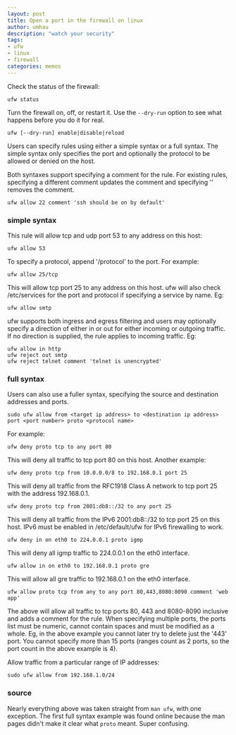 ```yaml
---
layout: post
title: Open a port in the firewall on linux
author: umhau
description: "watch your security"
tags: 
- ufw
- linux
- firewall
categories: memos
---
```


Check the status of the firewall:

```
ufw status
```

Turn the firewall on, off, or restart it. Use the `--dry-run` option to see what happens before you do it for real.

```
ufw [--dry-run] enable|disable|reload
```

Users can specify rules using either a simple syntax or a full syntax. The simple syntax only specifies the port and optionally the protocol to be allowed or denied on the host. 

Both syntaxes support specifying a comment for the rule. For existing rules, specifying a different comment updates the comment and specifying '' removes the comment.

```
ufw allow 22 comment 'ssh should be on by default'
```

### simple syntax

This rule will allow tcp and udp port 53 to any address on this host:

```
ufw allow 53
```

To specify a protocol, append '/protocol' to the port. For example:

```
ufw allow 25/tcp
```

This will allow tcp port 25 to any address on this host. ufw will also check /etc/services for the port and protocol if specifying a service by name. Eg:

```
ufw allow smtp
```

ufw supports both ingress and egress filtering and users may optionally specify a direction of either in or out for either incoming or outgoing traffic. If no direction is supplied, the rule applies to incoming traffic. Eg:

```
ufw allow in http
ufw reject out smtp
ufw reject telnet comment 'telnet is unencrypted'
```

### full syntax

Users can also use a fuller syntax, specifying the source and destination addresses and ports. 

```
sudo ufw allow from <target ip address> to <destination ip address> port <port number> proto <protocol name>
```

For example:

```
ufw deny proto tcp to any port 80
```

This will deny all traffic to tcp port 80 on this host. Another example:

```
ufw deny proto tcp from 10.0.0.0/8 to 192.168.0.1 port 25
```

This will deny all traffic from the RFC1918 Class A network to tcp port 25 with the address 192.168.0.1.

```
ufw deny proto tcp from 2001:db8::/32 to any port 25
```

This will deny all traffic from the IPv6 2001:db8::/32 to tcp port 25 on this host. IPv6 must be enabled in /etc/default/ufw for IPv6 firewalling to work.

```
ufw deny in on eth0 to 224.0.0.1 proto igmp
```

This will deny all igmp traffic to 224.0.0.1 on the eth0 interface.

```
ufw allow in on eth0 to 192.168.0.1 proto gre
```

This will allow all gre traffic to 192.168.0.1 on the eth0 interface.

```
ufw allow proto tcp from any to any port 80,443,8080:8090 comment 'web app'
```

The above will allow all traffic to tcp ports 80, 443 and 8080-8090 inclusive and adds a comment for the rule. When specifying multiple ports, the ports list must be numeric, cannot contain spaces and must be modified as a whole. Eg, in the above example you cannot later try to delete just the '443' port. You cannot specify more than 15 ports (ranges count as 2 ports, so the port count in the above example is 4).

Allow traffic from a particular range of IP addresses: 

```
sudo ufw allow from 192.168.1.0/24
```

### source

Nearly everything above was taken straight from `man ufw`, with one exception. The first full syntax example was found online because the man pages didn't make it clear what `proto` meant. Super confusing. 